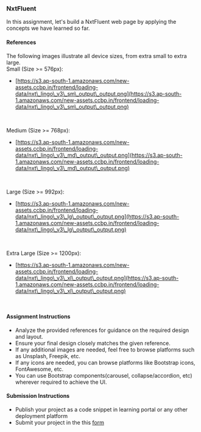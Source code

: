 ### NxtFluent

In this assignment, let's build a NxtFluent web page by applying the concepts we have learned so far.

#### References

The following images illustrate all device sizes, from extra small to extra large.
<br/>
Small (Size >= 576px):

- [https://s3.ap-south-1.amazonaws.com/new-assets.ccbp.in/frontend/loading-data/nxt\_lingo\_v3\_sm\_output\_output.png](https://s3.ap-south-1.amazonaws.com/new-assets.ccbp.in/frontend/loading-data/nxt\_lingo\_v3\_sm\_output\_output.png)

<br/>

Medium (Size >= 768px):

- [https://s3.ap-south-1.amazonaws.com/new-assets.ccbp.in/frontend/loading-data/nxt\_lingo\_v3\_md\_output\_output.png](https://s3.ap-south-1.amazonaws.com/new-assets.ccbp.in/frontend/loading-data/nxt\_lingo\_v3\_md\_output\_output.png)

<br/>

Large (Size >= 992px):

- [https://s3.ap-south-1.amazonaws.com/new-assets.ccbp.in/frontend/loading-data/nxt\_lingo\_v3\_lg\_output\_output.png](https://s3.ap-south-1.amazonaws.com/new-assets.ccbp.in/frontend/loading-data/nxt\_lingo\_v3\_lg\_output\_output.png)

<br/>

Extra Large (Size >= 1200px):

- [https://s3.ap-south-1.amazonaws.com/new-assets.ccbp.in/frontend/loading-data/nxt\_lingo\_v3\_xl\_output\_output.png](https://s3.ap-south-1.amazonaws.com/new-assets.ccbp.in/frontend/loading-data/nxt\_lingo\_v3\_xl\_output\_output.png)

<br/>

#### Assignment Instructions

- Analyze the provided references for guidance on the required design and layout.
- Ensure your final design closely matches the given reference.
- If any additional images are needed, feel free to browse platforms such as Unsplash, Freepik, etc.
- If any icons are needed, you can browse platforms like Bootstrap icons, FontAwesome, etc.
- You can use Bootstrap components(carousel, collapse/accordion, etc) wherever required to achieve the UI.

#### Submission Instructions

- Publish your project as a code snippet in learning portal or any other deployment platform
- Submit your project in the this [form]()